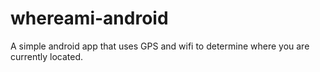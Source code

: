 whereami-android
================

A simple android app that uses GPS and wifi to determine where you are currently located.
